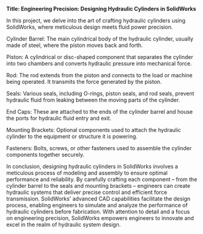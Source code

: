 **Title: Engineering Precision: Designing Hydraulic Cylinders in SolidWorks**

In this project, we delve into the art of crafting hydraulic cylinders using SolidWorks, where meticulous design meets fluid power precision.

Cylinder Barrel: The main cylindrical body of the hydraulic cylinder, usually made of steel, where the piston moves back and forth.

Piston: A cylindrical or disc-shaped component that separates the cylinder into two chambers and converts hydraulic pressure into mechanical force.

Rod: The rod extends from the piston and connects to the load or machine being operated. It transmits the force generated by the piston.

Seals: Various seals, including O-rings, piston seals, and rod seals, prevent hydraulic fluid from leaking between the moving parts of the cylinder.

End Caps: These are attached to the ends of the cylinder barrel and house the ports for hydraulic fluid entry and exit.

Mounting Brackets: Optional components used to attach the hydraulic cylinder to the equipment or structure it is powering.

Fasteners: Bolts, screws, or other fasteners used to assemble the cylinder components together securely.


In conclusion, designing hydraulic cylinders in SolidWorks involves a meticulous process of modeling and assembly to ensure optimal performance and reliability. By carefully crafting each component – from the cylinder barrel to the seals and mounting brackets – engineers can create hydraulic systems that deliver precise control and efficient force transmission. SolidWorks' advanced CAD capabilities facilitate the design process, enabling engineers to simulate and analyze the performance of hydraulic cylinders before fabrication. With attention to detail and a focus on engineering precision, SolidWorks empowers engineers to innovate and excel in the realm of hydraulic system design.
